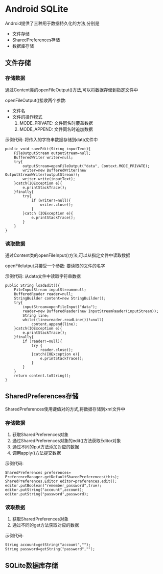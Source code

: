 # Android SQLite
Android提供了三种用于数据持久化的方法,分别是
+ 文件存储
+ SharedPreferences存储
+ 数据库存储

## 文件存储

### 存储数据
通过Content类的openFileOutput()方法,可以将数据存储到指定文件中

openFileOutput()接收两个参数:
+ 文件名
+ 文件的操作模式   
   1. MODE_PRIVATE: 文件同名时覆盖数据
   2. MODE_APPEND: 文件同名时追加数据

示例代码: 将传入的字符串数据存储到data文件中
```
public void saveEdit(String inputText){
    FileOutputStream outputStream=null;
    BufferedWriter writer=null;
    try{
        outputStream=openFileOutput("data", Context.MODE_PRIVATE);
        writer=new BufferedWriter(new OutputStreamWriter(outputStream));
        writer.write(inputText);
    }catch(IOException e){
        e.printStackTrace();
    }finally{
        try{
            if (writer!=null){
                writer.close();
            }
        }catch (IOException e){
            e.printStackTrace();
        }
    }
}
```
### 读取数据
通过Content类的openFileInput()方法,可以从指定文件中读取数据

openFileIutput只接受一个参数: 要读取的文件的名字

示例代码: 从data文件中读取字符串数据
```
public String loadEdit(){
    FileInputStream inputStream=null;
    BufferedReader reader=null;
    StringBuilder content=new StringBuilder();
    try{
        inputStream=openFileInput("data");
        reader=new BufferedReader(new InputStreamReader(inputStream));
        String line;
        while((line=reader.readLine())!=null)
            content.append(line);
    }catch(IOException e){
        e.printStackTrace();
    }finally{
        if (reader!=null){
            try {
                reader.close();
            }catch(IOException e){
                e.printStackTrace();
            }
        }
    }
    return content.toString();
}
```

## SharedPreferences存储
SharedPreferences使用键值对的方式,将数据存储到xml文件中

### 存储数据
1. 获取SharedPreferences对象
2. 通过SharedPreferences对象的edit()方法获取Editor对象
3. 通过不同的put方法添加对应的数据
4. 调用apply()方法提交数据

示例代码: 
```
SharedPreferences preferences= PreferenceManager.getDefaultSharedPreferences(this);
SharedPreferences.Editor editor=preferences.edit();
editor.putBoolean("remember_password",true);
editor.putString("account",account);
editor.putString("password",password);
```

### 读取数据
1. 获取SharedPreferences对象
2. 通过不同的get方法获取对应的数据

示例代码:
```
String account=getString("account","");
String password=getString("password","");
```

## SQLite数据库存储
